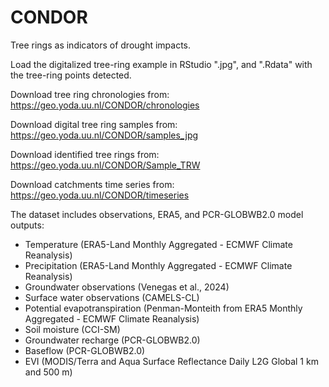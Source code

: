 # CONDOR
Tree rings as indicators of drought impacts.

Load the digitalized tree-ring example in RStudio ".jpg", and ".Rdata" with the tree-ring points detected.

Download tree ring chronologies from: https://geo.yoda.uu.nl/CONDOR/chronologies

Download digital tree ring samples from: https://geo.yoda.uu.nl/CONDOR/samples_jpg

Download identified tree rings from: https://geo.yoda.uu.nl/CONDOR/Sample_TRW

Download catchments time series from: https://geo.yoda.uu.nl/CONDOR/timeseries

The dataset includes observations, ERA5, and PCR-GLOBWB2.0 model outputs:
- Temperature (ERA5-Land Monthly Aggregated - ECMWF Climate Reanalysis)
- Precipitation (ERA5-Land Monthly Aggregated - ECMWF Climate Reanalysis)
- Groundwater observations (Venegas et al., 2024)
- Surface water observations (CAMELS-CL)
- Potential evapotranspiration (Penman-Monteith from ERA5 Monthly Aggregated - ECMWF Climate Reanalysis)
- Soil moisture (CCI-SM)
- Groundwater recharge (PCR-GLOBWB2.0)
- Baseflow (PCR-GLOBWB2.0)
- EVI (MODIS/Terra and Aqua Surface Reflectance Daily L2G Global 1 km and 500 m)
